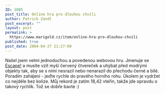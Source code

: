 ```yaml
---
ID: 1005
post_title: Online hra pro dlouhou chvíli
author: Patrick Zandl
post_excerpt: ""
layout: post
permalink: >
  https://www.marigold.cz/item/online-hra-pro-dlouhou-chvili
published: true
post_date: 2004-04-27 21:27:00
---
```

Našel jsem velmi jednoduchou a povedenou webovou hru. Jmenuje se <A href="http://www.mtbireland.com/dodge.html" target=_blank>Escape!</A> a musíte vzít myší červený čtvereček a uhýbat před modrými objekty tak, aby se s nimi nesrazil nebo nenarazil do přechodu černé a bílé. Poradím zahájení - jeďte rychle do pravého horního rohu. Úkolem je vydržet co nejdéle bez kolize. Můj rekord je zatím 18,42 vteřin, takže jde opravdu o takový rychlík. Tož se dobře bavte :)